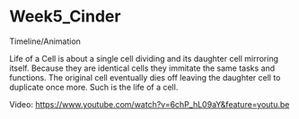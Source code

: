 # Week5_Cinder

Timeline/Animation

Life of a Cell is about a single cell dividing and its daughter cell mirroring itself. Because they are identical cells they immitate the same tasks and functions. The original cell eventually dies off leaving the daughter cell to duplicate once more. Such is the life of a cell.

Video:
https://www.youtube.com/watch?v=6chP_hL09aY&feature=youtu.be

